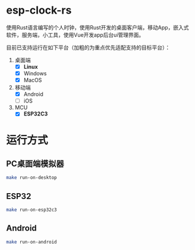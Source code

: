 # esp-clock-rs
使用Rust语言编写的个人时钟，使用Rust开发的桌面客户端，移动App，嵌入式软件，服务端，小工具，使用Vue开发app后台ui管理界面。

目前已支持运行在如下平台（加粗的为重点优先适配支持的目标平台）：
1. 桌面端
    - [x] **Linux**
    - [x] Windows
    - [x] MacOS

2. 移动端
    - [x] Android
    - [ ] iOS
3. MCU
    - [x] **ESP32C3**

# 运行方式

## PC桌面端模拟器
```bash
make run-on-desktop
```

## ESP32
```bash
make run-on-esp32c3
```

## Android
```bash
make run-on-android
```
